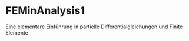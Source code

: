 # FEMinAnalysis1
Eine elementare Einführung in partielle Differentialgleichungen und Finite Elemente

